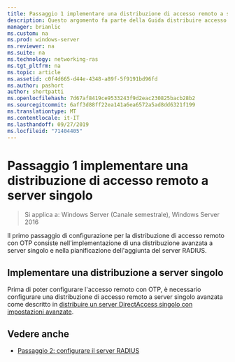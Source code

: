 ```yaml
---
title: Passaggio 1 implementare una distribuzione di accesso remoto a server singolo
description: Questo argomento fa parte della Guida distribuire accesso remoto con l'autenticazione OTP in Windows Server 2016.
manager: brianlic
ms.custom: na
ms.prod: windows-server
ms.reviewer: na
ms.suite: na
ms.technology: networking-ras
ms.tgt_pltfrm: na
ms.topic: article
ms.assetid: c0f4d665-d44e-4348-a89f-5f9191bd96fd
ms.author: pashort
author: shortpatti
ms.openlocfilehash: 7d67af8419ce9533243f9d2eac230825bacb28b2
ms.sourcegitcommit: 6aff3d88ff22ea141a6ea6572a5ad8dd6321f199
ms.translationtype: MT
ms.contentlocale: it-IT
ms.lasthandoff: 09/27/2019
ms.locfileid: "71404405"
---
```

# <a name="step-1-implement-a-single-server-remote-access-deployment"></a>Passaggio 1 implementare una distribuzione di accesso remoto a server singolo

>Si applica a: Windows Server (Canale semestrale), Windows Server 2016

Il primo passaggio di configurazione per la distribuzione di accesso remoto con OTP consiste nell'implementazione di una distribuzione avanzata a server singolo e nella pianificazione dell'aggiunta del server RADIUS.  
  
## <a name="implement-a-single-server-deployment"></a>Implementare una distribuzione a server singolo  
Prima di poter configurare l'accesso remoto con OTP, è necessario configurare una distribuzione di accesso remoto a server singolo avanzata come descritto in [distribuire un server DirectAccess singolo con impostazioni avanzate](https://technet.microsoft.com/windows-server-docs/networking/remote-access/directaccess/single-server-advanced/deploy-a-single-directaccess-server-with-advanced-settings).  
  
## <a name="BKMK_Links"></a>Vedere anche  
  
-   [Passaggio 2: configurare il server RADIUS](Step-2-Configure-the-RADIUS-Server.md)  
  


